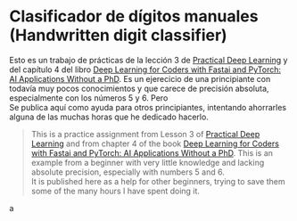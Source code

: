 # Clasificador de dígitos manuales (Handwritten digit classifier)
Esto es un trabajo de prácticas de la lección 3 de [Practical Deep Learning](https://course.fast.ai/) 
y del capítulo 4 del libro [Deep Learning for Coders with Fastai and PyTorch: AI Applications Without a PhD](https://course.fast.ai/Resources/book.html).
Es un ejerecicio de una principiante con todavía muy pocos conocimientos y que carece de precisión absoluta, especialmente con los números 5 y 6. Pero  
Se publica aquí como ayuda para otros principiantes, intentando ahorrarles alguna de las muchas horas que he dedicado hacerlo.
>This is a practice assignment from Lesson 3 of [Practical Deep Learning](https://course.fast.ai/) 
and from chapter 4 of the book [Deep Learning for Coders with Fastai and PyTorch: AI Applications Without a PhD](https://course.fast.ai/Resources/book.html).
This is an example from a beginner with very little knowledge and lacking absolute precision, especially with numbers 5 and 6.  
It is published here as a help for other beginners, trying to save them some of the many hours I have spent doing it.



a
